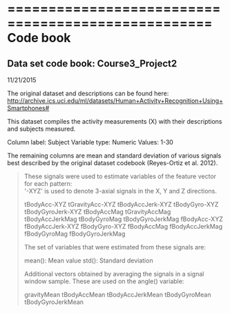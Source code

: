 ===================================================
Code book
===================================================
Data set code book: Course3_Project2
--------------------------------------------------
11/21/2015

The original dataset and descriptions can be found here: http://archive.ics.uci.edu/ml/datasets/Human+Activity+Recognition+Using+Smartphones#

This dataset compiles the activity measurements (X) with their descriptions and subjects measured.

Column label: Subject
Variable type: Numeric
Values: 1-30

The remaining columns are mean and standard deviation of various signals best described by the original dataset codebook (Reyes-Ortiz et al. 2012).  
>These signals were used to estimate variables of the feature vector for each pattern:  
>'-XYZ' is used to denote 3-axial signals in the X, Y and Z directions.
>
>tBodyAcc-XYZ
>tGravityAcc-XYZ
>tBodyAccJerk-XYZ
>tBodyGyro-XYZ
>tBodyGyroJerk-XYZ
>tBodyAccMag
>tGravityAccMag
>tBodyAccJerkMag
>tBodyGyroMag
>tBodyGyroJerkMag
>fBodyAcc-XYZ
>fBodyAccJerk-XYZ
>fBodyGyro-XYZ
>fBodyAccMag
>fBodyAccJerkMag
>fBodyGyroMag
>fBodyGyroJerkMag
>
>The set of variables that were estimated from these signals are: 
>
>mean(): Mean value
>std(): Standard deviation
>
>Additional vectors obtained by averaging the signals in a signal window sample. These are used on the angle() variable:
>
>gravityMean
>tBodyAccMean
>tBodyAccJerkMean
>tBodyGyroMean
>tBodyGyroJerkMean
